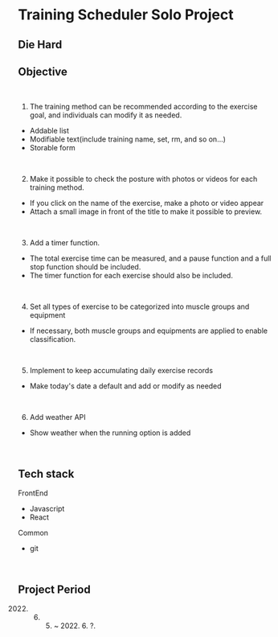 # Training Scheduler Solo Project
## Die Hard

## Objective

<br>

1. The training method can be recommended according to the exercise goal, and individuals can modify it as needed.

- Addable list
- Modifiable text(include training name, set, rm, and so on...)
- Storable form

<br>

2. Make it possible to check the posture with photos or videos for each training method.
- If you click on the name of the exercise, make a photo or video appear
- Attach a small image in front of the title to make it possible to preview.

<br>

3. Add a timer function.
- The total exercise time can be measured, and a pause function and a full stop function should be included.
- The timer function for each exercise should also be included.

<br>

4. Set all types of exercise to be categorized into muscle groups and equipment
- If necessary, both muscle groups and equipments are applied to enable classification.

<br>

5. Implement to keep accumulating daily exercise records
- Make today's date a default and add or modify as needed

<br>

6. Add weather API
- Show weather when the running option is added

<br>

## Tech stack
FrontEnd
- Javascript
- React

Common
- git

<br>

## Project Period
2022. 6. 5. ~ 2022. 6. ?.
